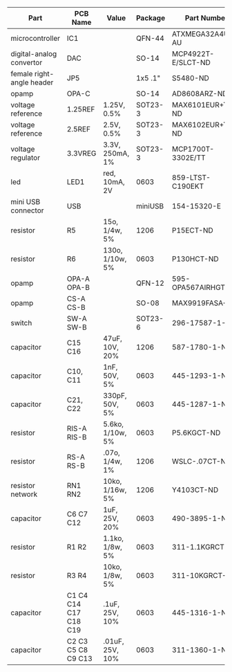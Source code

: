 | Part                      | PCB Name              | Value           | Package | Part Number        | Qty. |
| ------------------------- | --------------------- |---------------- |---------|------------------- |------|
| microcontroller           | IC1                   |                 | QFN-44  | ATXMEGA32A4U-AU    | 1    |
| digital-analog convertor  | DAC                   |                 | SO-14   | MCP4922T-E/SLCT-ND | 1    |
| female right-angle header | JP5                   |                 | 1x5 .1" | S5480-ND           | 1    |
| opamp                     | OPA-C                 |                 | SO-14   | AD8608ARZ-ND       | 1    |
| voltage reference         | 1.25REF               | 1.25V, 0.5%     | SOT23-3 | MAX6101EUR+TCT-ND  | 1    |
| voltage reference         | 2.5REF                | 2.5V, 0.5%      | SOT23-3 | MAX6102EUR+TCT-ND  | 1    |
| voltage regulator         | 3.3VREG               | 3.3V, 250mA, 1% | SOT23-3 | MCP1700T-3302E/TT  | 1    |
| led                       | LED1                  | red, 10mA, 2V   | 0603    | 859-LTST-C190EKT   | 1    |
| mini USB connector        | USB                   |                 | miniUSB | 154-15320-E        | 1    |
| resistor                  | R5                    | 15o, 1/4w, 5%   | 1206    | P15ECT-ND          | 1    |
| resistor                  | R6                    | 130o, 1/10w, 5% | 0603    | P130HCT-ND         | 1    |
| opamp                     | OPA-A OPA-B           |                 | QFN-12  | 595-OPA567AIRHGT   | 2    |
| opamp                     | CS-A CS-B             |                 | SO-08   | MAX9919FASA+       | 2    |
| switch                    | SW-A SW-B             |                 | SOT23-6 | 296-17587-1-ND     | 2    |
| capacitor                 | C15 C16               | 47uF, 10V, 20%  | 1206    | 587-1780-1-ND      | 2    |
| capacitor                 | C10, C11              | 1nF, 50V, 5%    | 0603    | 445-1293-1-ND      | 2    |
| capacitor                 | C21, C22              | 330pF, 50V, 5%  | 0603    | 445-1287-1-ND      | 2    |
| resistor                  | RIS-A RIS-B           | 5.6ko, 1/10w, 5%| 0603    | P5.6KGCT-ND        | 2    |
| resistor                  | RS-A RS-B             | .07o, 1/4w, 1%  | 1206    | WSLC-.07CT-ND      | 2    |
| resistor network          | RN1 RN2               | 10ko, 1/16w, 5% | 1206    | Y4103CT-ND         | 2    |
| capacitor                 | C6 C7 C12             | 1uF, 25V, 20%   | 0603    | 490-3895-1-ND      | 3    |
| resistor                  | R1 R2            | 1.1ko, 1/8w, 5%  | 0603    | 311-1.1KGRCT-ND     | 2    |
| resistor                  | R3 R4           | 10ko, 1/8w, 5%  | 0603    | 311-10KGRCT-ND     | 2    |
| capacitor                 | C1 C4 C14 C17 C18 C19 | .1uF, 25V, 10%  | 0603    | 445-1316-1-ND      | 6    |
| capacitor                 | C2 C3 C5 C8 C9 C13    | .01uF, 25V, 10% | 0603    | 311-1360-1-ND      | 6    |
